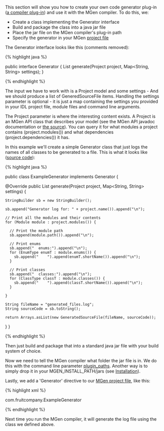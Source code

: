 ---
---

This section will show you how to create your own code generator plug-in (<a target-tab="compiler-plug-ins" class="active" href="index_l0_Advanced_use.html#a">a compiler plug-in</a>) and use it with the MGen compiler. To do this, we:

 * Create a class implementing the Generator interface
 * Build and package the class into a java jar file
 * Place the jar file on the MGen compiler's plug-in path
 * Specify the generator in your MGen [project file](index_c_Generating_code.html)

The Generator interface looks like this (comments removed):

{% highlight java %}

public interface Generator {
  List<GeneratedSourceFile> generate(Project project, 
                                     Map<String, String> settings);
}

{% endhighlight %}

The input we have to work with is a Project model and some settings - And we should produce a list of GeneredSourceFile items. Handling the settings parameter is optional - it is just a map containing the settings you provided in your IDL project file, module files and command line arguments.

The Project parameter is where the interesting content exists. A Project is an MGen API class that describes your model (see the MGen API javadoc documentation or [the source](https://github.com/culvertsoft/mgen/blob/master/mgen-api/src/main/java/se/culvertsoft/mgen/api/model/Project.java)). You can query it for what modules a project contains (project.modules()) and what dependencies (project.dependencies()) it has. 

In this example we'll create a simple Generator class that just logs the names of all classes to be generated to a file. This is what it looks like ([source code](https://github.com/culvertsoft/mgen/blob/master/mgen-api/src/test/java/se/culvertsoft/mgen/api/test/examplegenerator/ExampleGenerator.java)):

{% highlight java %}

public class ExampleGenerator implements Generator {

  @Override
  public List<GeneratedSourceFile> generate(Project project, 
                                            Map<String, String> settings) {

    StringBuilder sb = new StringBuilder();
		
    sb.append("Generator log for: " + project.name()).append("\n");
		
    // Print all the modules and their contents
    for (Module module : project.modules()) {
        		
      // Print the module path
      sb.append(module.path()).append("\n");
        		
      // Print enums
      sb.append("  enums:").append("\n");
      for (EnumType enumT : module.enums()) {
        sb.append("    ").append(enumT.shortName()).append("\n");
      }
        		
      // Print classes
      sb.append("  classes:").append("\n");
      for (ClassType classT : module.classes()) {
        sb.append("    ").append(classT.shortName()).append("\n");
      }
			
    }
		
    String fileName = "generated_files.log";
    String sourceCode = sb.toString();

    return Arrays.asList(new GeneratedSourceFile(fileName, sourceCode));
  }
}

{% endhighlight %}

Then just build and package that into a standard java jar file with your build system of choice. 

Now we need to tell the MGen compiler what folder the jar file is in. We do this with the command line parameter [plugin_paths](index_c_Generating_code.html#b). Another way is to simply drop it in your MGEN_INSTALL_PATH/jars (see [Installation](index_e1_Installation.html)).

Lastly, we add a 'Generator' directive to our [MGen project file](index_c_Generating_code.html), like this:

{% highlight xml %}

<Generator name="MyExampleGenerator">
  <class_path>com.fruitcompany.ExampleGenerator</class_path>
</Generator>

{% endhighlight %}

Next time you run the MGen compiler, it will generate the log file using the class we defined above.


